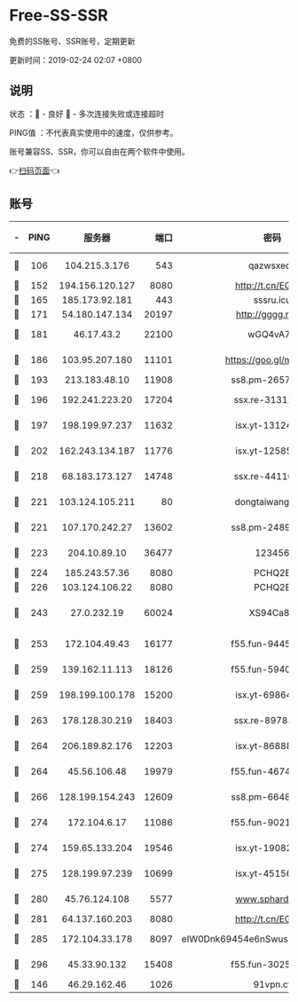 # Free-SS-SSR

免费的SS账号、SSR账号，定期更新

更新时间：2019-02-24 02:07 +0800

## 说明

状态     ：🙂 - 良好 🙁 - 多次连接失败或连接超时

PING值   ：不代表真实使用中的速度，仅供参考。

账号兼容SS、SSR，你可以自由在两个软件中使用。

👉[扫码页面](https://liesauer.github.io/free-ss-ssr.github.io/)👈

## 账号

|-|PING|服务器|端口|密码|加密方式|区域|
|:----:|:----:|:-----:|-----:|:----:|:----:|:----:|
|🙂|106|104.215.3.176|543|qazwsxedc|aes-256-gcm|JP|
|🙂|152|194.156.120.127|8080|http://t.cn/EGJIyrl|rc4-md5|RU|
|🙂|165|185.173.92.181|443|sssru.icu|rc4-md5|RU|
|🙂|171|54.180.147.134|20197|http://gggg.rocks|chacha20|KR|
|🙂|181|46.17.43.2|22100|wGQ4vA7D|aes-256-gcm|RU|
|🙂|186|103.95.207.180|11101|https://goo.gl/m1zu1p|chacha20-ietf|CN|
|🙂|193|213.183.48.10|11908|ss8.pm-26579445|rc4-md5|RU|
|🙂|196|192.241.223.20|17204|ssx.re-31312379|aes-256-cfb|US|
|🙂|197|198.199.97.237|11632|isx.yt-13124649|aes-256-cfb|US|
|🙂|202|162.243.134.187|11776|isx.yt-12585814|aes-256-cfb|US|
|🙂|218|68.183.173.127|14748|ssx.re-44110237|aes-256-cfb|US|
|🙂|221|103.124.105.211|80|dongtaiwang.com|aes-256-cfb|US|
|🙂|221|107.170.242.27|13602|ss8.pm-24894084|aes-256-cfb|US|
|🙂|223|204.10.89.10|36477|123456|aes-256-cfb|US|
|🙂|224|185.243.57.36|8080|PCHQ2E|rc4-md5|US|
|🙂|226|103.124.106.22|8080|PCHQ2E|rc4-md5|US|
|🙂|243|27.0.232.19|60024|XS94Ca8K|xchacha20-ietf-poly1305|HK|
|🙂|253|172.104.49.43|16177|f55.fun-94458242|aes-256-cfb|SG|
|🙂|259|139.162.11.113|18126|f55.fun-59408328|aes-256-cfb|SG|
|🙂|259|198.199.100.178|15200|isx.yt-69864380|aes-256-cfb|US|
|🙂|263|178.128.30.219|18403|ssx.re-89783245|aes-256-cfb|SG|
|🙂|264|206.189.82.176|12203|isx.yt-86888491|aes-256-cfb|SG|
|🙂|264|45.56.106.48|19979|f55.fun-46740647|aes-256-cfb|US|
|🙂|266|128.199.154.243|12609|ss8.pm-66482208|aes-256-cfb|SG|
|🙂|274|172.104.6.17|11086|f55.fun-90218107|aes-256-cfb|US|
|🙂|274|159.65.133.204|19546|isx.yt-19082331|aes-256-cfb|SG|
|🙂|275|128.199.97.239|10699|isx.yt-45156697|aes-256-cfb|SG|
|🙂|280|45.76.124.108|5577|www.sphard.com|aes-256-cfb|AU|
|🙂|281|64.137.160.203|8080|http://t.cn/EGJIyrl|rc4-md5|CA|
|🙂|285|172.104.33.178|8097|eIW0Dnk69454e6nSwuspv9DmS201tQ0D|aes-256-cfb|SG|
|🙂|296|45.33.90.132|15408|f55.fun-30254973|aes-256-cfb|US|
|🙂|146|46.29.162.46|1026|91vpn.cf|rc4-md5|RU|
